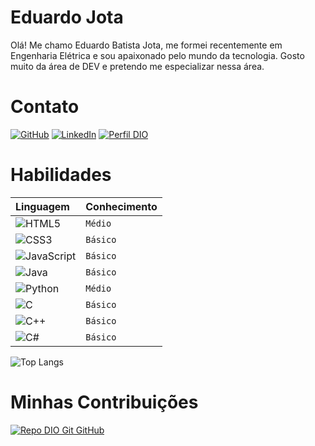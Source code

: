 # Eduardo Jota
Olá! Me chamo Eduardo Batista Jota, me formei recentemente em Engenharia Elétrica e sou apaixonado pelo mundo da tecnologia.
Gosto muito da área de DEV e pretendo me especializar nessa área.

# Contato

[![GitHub](https://img.shields.io/badge/GitHub-000?style=for-the-badge&logo=github&logoColor=fff)](https://github.com/Gyodai) 
[![LinkedIn](https://img.shields.io/badge/LinkedIn-000?style=for-the-badge&logo=linkedin&logoColor=30A3DC)](https://www.linkedin.com/in/eduardo-batista-jota/)
[![Perfil DIO](https://img.shields.io/badge/-Meu%20Perfil%20na%20DIO-30A3DC?style=for-the-badge)](https://www.dio.me/users/edubjota)

# Habilidades
<table>
  <thead>
    <tr align="left">
      <th>Linguagem</th>
      <th>Conhecimento</th>
    </tr>
  </thead>
  <tbody align="left">
    <tr>
      <td>
        <img align="center" alt="HTML5" src="https://img.shields.io/badge/HTML5-000?style=for-the-badge&logo=html5">
      </td>
      <td>
        <code>Médio</code>
      </td>
    </tr>
    <tr>
      <td>
        <img align="center" alt="CSS3" src="https://img.shields.io/badge/CSS3-000?style=for-the-badge&logo=css3&logoColor=264CE4">
      </td>
      <td>
        <code>Básico</code>
      </td>
    </tr>
    <tr>
      <td>
        <img align="center" alt="JavaScript" src="https://img.shields.io/badge/JavaScript-000?style=for-the-badge&logo=javascript">
      </td>
      <td>
        <code>Básico</code>
      </td>
    </tr>
       <tr>
      <td>
        <img align="center" alt="Java" src="https://img.shields.io/badge/Java-000?style=for-the-badge&logo=java">
      </td>
      <td>
        <code>Básico</code>
      </td>
    </tr>
    <tr>
      <td>
        <img align="center" alt="Python" src="https://img.shields.io/badge/Python-000?style=for-the-badge&logo=python">
      </td>
      <td>
        <code>Médio</code>
      </td>
    </tr>
    <tr>
      <td>
        <img align="center" alt="C" src="https://img.shields.io/badge/C-000?style=for-the-badge&logo=c">
      </td>
      <td>
        <code>Básico</code>
      </td>
    </tr>
    <tr>
      <td>
        <img align="center" alt="C++" src="https://img.shields.io/badge/C%2B%2B-000?style=for-the-badge&logo=c%2B%2B&logoColor=00599C">
      </td>
      <td>
        <code>Básico</code>
      </td>
    </tr>
    <tr>
      <td>
        <img align="center" alt="C#" src="https://img.shields.io/badge/C%23-000?style=for-the-badge&logo=c-sharp&logoColor=823085">
      </td>
      <td>
        <code>Básico</code>
      </td>
    </tr>
  </tbody>
  <tfoot></tfoot>
</table>


![Top Langs](https://github-readme-stats-git-masterrstaa-rickstaa.vercel.app/api/top-langs/?username=LuisCrespoDev&layout=compact&bg_color=000&border_color=30A3DC&title_color=E94D5F&text_color=FFF)

# Minhas Contribuições
[![Repo DIO Git GitHub](https://github-readme-stats.vercel.app/api/pin/?username=edsonmy&repo=dio-lab-open-source&bg_color=000&border_color=30A3DC&show_icons=true&icon_color=30A3DC&title_color=E94D5F&text_color=FFF)](https://github.com/Gyodai/dio-lab-open-source)
